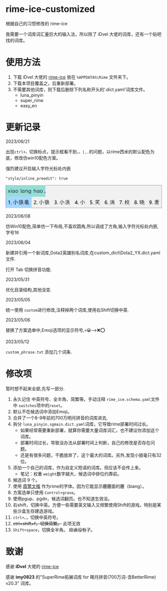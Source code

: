 # rime-ice-customized

根据自己的习惯修改的 rime-ice

我需要一个词库词汇量巨大的输入法，所以除了 iDvel 大佬的词库，还有一个贴吧找的词库。

# 使用方法

1. 下载 iDvel 大佬的 [rime-ice](https://github.com/iDvel/rime-ice) 放在 `%APPDATA%\Rime` 文件夹下。
2. 下载本项目覆盖之，后重新部署。
3. 不需要其他词库，则下载后删除下列名称开头的‘.dict.yaml’词库文件。
   - luna_pinyin
   - super_rime
   - easy_en

# 更新记录

2023/06/21

出现`ctrl+。`切换标点，提示框看不到`，。|,.`的问题，以rime西米的默认配色为底，修改仿win10配色方案。

强烈建议开启输入字符光标处内嵌

```
"style/inline_preedit": true
```

![插图1](custom_dict/仿win10配色.jpg)

2023/06/08

仿Win10配色,简单仿一下布局,不喜欢圆角,所以调成了方角,输入字符光标处内嵌,字号16

2023/06/04 

新建并引用一个新词库,Dota2英雄别名词库,在custom_dict\Dota2_YX.dict.yaml文件.

打开 Tab 切换拼音功能.

2023/05/31

优化目录结构,其他没变.

2023/05/05

统一使用 `custom`进行修改,注释掉两个词库,使用右Shift切换中英.

2023/05/06

替换了方案选单中,Emoji选项的显示符号,💀😀-->❌⭕  

2023/05/12  

`custom_phrase.txt` 添加几个词条.  

# 修改项

暂时想不起来全部,先写一部分.

1. 永久记住 中英符号、全半角、简繁等。手动注释 `rime_ice.schema.yaml`文件中 `switches`项中的`reset`。
2. 默认不在候选词中添加Emoji。
3. 合并了一个8-9年前的700万明月拼音的词库进去,
4. 拆分 `luna_pinyin.sgmain.dict.yaml`词库，它导致rime部署时间过长。
   - 如果经常需要重新部署，就算你需要大量词库词汇，也不建议你添加这个词库。
   - 部署时间过长，导致没办法从部署时间上判断，自己的修改是否存在问题。
   - 还是有很多问题，干脆放弃了，这个最大的词库。另外,发现小狼毫只有32位。
5. 添加一个自己的词库，作为自定义短语的词库。但应该不会传上来。
   - 笔记：权重 `weight`数字越大，候选词中排位约靠前。
6. 候选词 9 个。
7. 使用 [霞鹜文楷](https://github.com/lxgw/LxgwWenKai) 作为rime的字体。因为它能显示𰻝𰻝面的𰻝（biang）。
8. 方案选单只使用 `Control+grave`。
9. 使用pgup、pgdn，候选词翻页。也不知道生效没。
10. 右shift，切换中英。方便一些需要英文输入又频繁使用Shift的游戏。特别是某些沙盒生存建造游戏。
11. `ctrl+。`，切换中英符号。
12. ~~ctrl+shift+f，切换简繁。~~ 此项无效
13. `Shift+space`，切换全半角。
    ~~应该没有了~~。

# 致谢

感谢 **iDvel** 大佬的 [rime-ice](https://github.com/iDvel/rime-ice)

感谢 **imy0823** 的"SuperRime拓展词库 for 朙月拼音(700万词-含BetterRime) v20.3" 词库。
